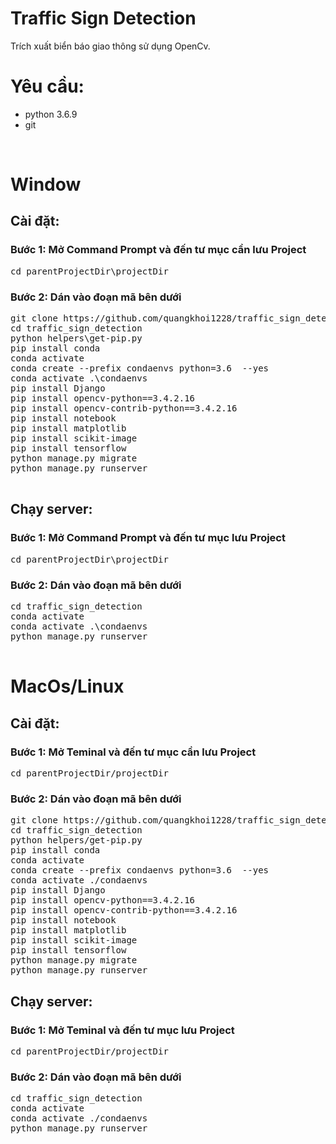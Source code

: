 # Traffic Sign Detection


Trích xuất biển báo giao thông sử dụng OpenCv.<br>

<h1>Yêu cầu:</h1>
<ul>
     <li>python 3.6.9</li>
     <li>git</li>
</ul>
<br>
<h1>Window</h1>
<h2>Cài đặt:</h2>
<h3>Bước 1:  Mở Command Prompt và đến tư mục cần lưu Project</h3>
<pre>
cd parentProjectDir\projectDir
</pre>
<h3>Bước 2: Dán vào đoạn mã bên dưới</h3>
<pre>
git clone https://github.com/quangkhoi1228/traffic_sign_detection.git
cd traffic_sign_detection
python helpers\get-pip.py
pip install conda
conda activate
conda create --prefix condaenvs python=3.6  --yes
conda activate .\condaenvs
pip install Django
pip install opencv-python==3.4.2.16
pip install opencv-contrib-python==3.4.2.16
pip install notebook
pip install matplotlib
pip install scikit-image
pip install tensorflow
python manage.py migrate
python manage.py runserver

</pre>
<h2>Chạy server:</h2>
<h3>Bước 1:  Mở Command Prompt và đến tư mục lưu Project</h3>
<pre>
cd parentProjectDir\projectDir
</pre>
<h3>Bước 2: Dán vào đoạn mã bên dưới</h3>
<pre>
cd traffic_sign_detection
conda activate
conda activate .\condaenvs
python manage.py runserver

</pre>
<h1>MacOs/Linux</h1>
<h2>Cài đặt:</h2>
<h3>Bước 1: Mở Teminal và đến tư mục cần lưu Project</h3>
<pre>
cd parentProjectDir/projectDir
</pre>
<h3>Bước 2: Dán vào đoạn mã bên dưới</h3>
<pre>
git clone https://github.com/quangkhoi1228/traffic_sign_detection.git
cd traffic_sign_detection
python helpers/get-pip.py
pip install conda
conda activate
conda create --prefix condaenvs python=3.6  --yes
conda activate ./condaenvs
pip install Django
pip install opencv-python==3.4.2.16
pip install opencv-contrib-python==3.4.2.16
pip install notebook
pip install matplotlib
pip install scikit-image
pip install tensorflow
python manage.py migrate
python manage.py runserver
</pre>
<h2>Chạy server:</h2>
<h3>Bước 1:  Mở Teminal và đến tư mục lưu Project</h3>
<pre>
cd parentProjectDir/projectDir
</pre>
<h3>Bước 2: Dán vào đoạn mã bên dưới</h3>
<pre>
cd traffic_sign_detection
conda activate
conda activate ./condaenvs
python manage.py runserver

</pre>